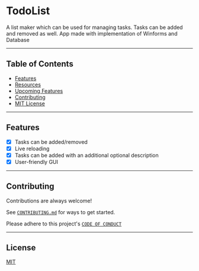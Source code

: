 # TodoList

A list maker which can be used for managing tasks. Tasks can be added and removed as well. App made with implementation of Winforms and Database

<hr>

## Table of Contents

- [Features](https://github.com/SrNightmare09/todolist/edit/master/README.md#features)
- [Resources](https://github.com/SrNightmare09/crypto-prediction#resources)
- [Upcoming Features](https://github.com/SrNightmare09/crypto-prediction#upcoming-features)
- [Contributing](https://github.com/SrNightmare09/todolist/edit/master/README.md#contributing)
- [MIT License](https://github.com/SrNightmare09/todolist/edit/master/README.md#license)

<hr>

## Features

- [x] Tasks can be added/removed
- [x] Live reloading
- [x] Tasks can be added with an additional optional description
- [x] User-friendly GUI

<hr>

## Contributing

Contributions are always welcome!

See [`CONTRIBUTING.md`](https://github.com/SrNightmare09/todolist/blob/02fc5478d4de96e8df8bd95c05eb142a93e491eb/CONTRIBUTING.md) for ways to get started.

Please adhere to this project's [`CODE OF CONDUCT`](https://github.com/SrNightmare09/todolist/blob/02fc5478d4de96e8df8bd95c05eb142a93e491eb/CODE_OF_CONDUCT.md)

<hr>

## License

[MIT](https://github.com/SrNightmare09/todolist/blob/02fc5478d4de96e8df8bd95c05eb142a93e491eb/LICENSE)
